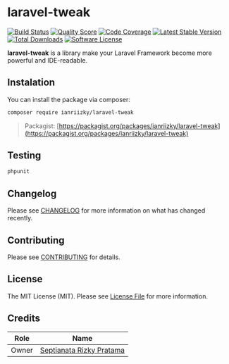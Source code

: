 # laravel-tweak

[![Build Status](https://travis-ci.com/ianriizky/laravel-tweak.svg)](https://travis-ci.org/ianriizky/laravel-tweak)
[![Quality Score](https://img.shields.io/scrutinizer/g/ianriizky/laravel-tweak.svg?style=flat)](https://scrutinizer-ci.com/g/ianriizky/laravel-tweak)
[![Code Coverage](https://scrutinizer-ci.com/g/ianriizky/laravel-tweak/badges/coverage.png?b=master)](https://scrutinizer-ci.com/g/ianriizky/laravel-tweak)
[![Latest Stable Version](https://poser.pugx.org/ianriizky/laravel-tweak/v/stable.svg)](https://packagist.org/packages/ianriizky/laravel-tweak)
[![Total Downloads](https://poser.pugx.org/ianriizky/laravel-tweak/d/total.svg)](https://packagist.org/packages/ianriizky/laravel-tweak)
[![Software License](https://poser.pugx.org/ianriizky/laravel-tweak/license.svg)](https://packagist.org/packages/ianriizky/laravel-tweak)

**laravel-tweak** is a library make your Laravel Framework become more powerful and IDE-readable.

## Instalation
You can install the package via composer:

```bash
composer require ianriizky/laravel-tweak
```
> Packagist: [https://packagist.org/packages/ianriizky/laravel-tweak](https://packagist.org/packages/ianriizky/laravel-tweak)

## Testing
```bash
phpunit
```

## Changelog

Please see [CHANGELOG](CHANGELOG.md) for more information on what has changed recently.

## Contributing

Please see [CONTRIBUTING](CONTRIBUTING.md) for details.

## License

The MIT License (MIT). Please see [License File](LICENSE.md) for more information.

## Credits
| Role | Name |
| ---- | ---- |
| Owner | [Septianata Rizky Pratama](https://github.com/ianriizky) |
